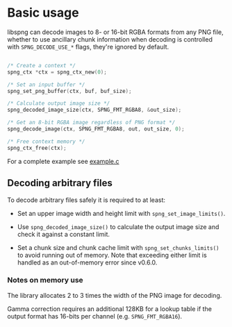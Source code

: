 # Basic usage

libspng can decode images to 8- or 16-bit RGBA formats from any PNG file,
whether to use ancillary chunk information when decoding is controlled
with `SPNG_DECODE_USE_*` flags, they're ignored by default.

```c

/* Create a context */
spng_ctx *ctx = spng_ctx_new(0);

/* Set an input buffer */
spng_set_png_buffer(ctx, buf, buf_size);

/* Calculate output image size */
spng_decoded_image_size(ctx, SPNG_FMT_RGBA8, &out_size);

/* Get an 8-bit RGBA image regardless of PNG format */
spng_decode_image(ctx, SPNG_FMT_RGBA8, out, out_size, 0);

/* Free context memory */
spng_ctx_free(ctx);

```

For a complete example see [example.c](https://github.com/randy408/libspng/blob/v0.6.0/examples/example.c)


## Decoding arbitrary files

To decode arbitrary files safely it is required to at least:

* Set an upper image width and height limit with `spng_set_image_limits()`.

* Use `spng_decoded_image_size()` to calculate the output image size
 and check it against a constant limit.

* Set a chunk size and chunk cache limit with `spng_set_chunks_limits()`
  to avoid running out of memory. Note that exceeding either limit is
  handled as an out-of-memory error since v0.6.0.

### Notes on memory use

The library allocates 2 to 3 times the width of the PNG image for decoding.

Gamma correction requires an additional 128KB for a lookup table if
the output format has 16-bits per channel (e.g. `SPNG_FMT_RGBA16`).
